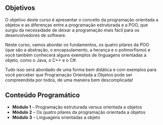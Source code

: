## Objetivos

O objetivo deste curso é apresentar o conceito da programação orientada a objetos e as diferenças entre a programação estruturada e a POO, que surgiu da necessidade de deixar a programação mais fácil para os desenvolvedores de software.

Neste curso, vamos abordar os fundamentos, os quatro pilares da POO (que são a abstração, o encapsulamento, a herança e o polimorfismo) e você também conhecerá alguns exemplos de linguagens orientadas a objeto, como o Java, o C++ e o C#.

Tudo isso será abordado de uma forma bem didática e com exemplos para você perceber que Programação Orientada a Objetos pode ser compreendida por todos, de uma maneira bem descomplicada!

## Conteúdo Programático

- **Módulo 1** – Programação estruturada versus orientada a objetos
- **Módulo 2** – Os quatro pilares da programação orientada a objetos
- **Módulo 3** – Linguagens orientadas a objeto

